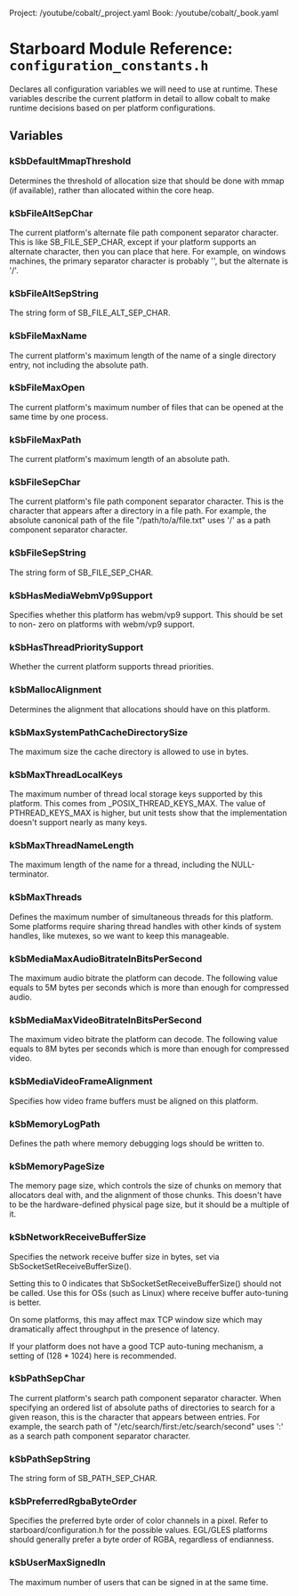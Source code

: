 Project: /youtube/cobalt/_project.yaml
Book: /youtube/cobalt/_book.yaml

# Starboard Module Reference: `configuration_constants.h`

Declares all configuration variables we will need to use at runtime. These
variables describe the current platform in detail to allow cobalt to make
runtime decisions based on per platform configurations.

## Variables

### kSbDefaultMmapThreshold

Determines the threshold of allocation size that should be done with mmap (if
available), rather than allocated within the core heap.

### kSbFileAltSepChar

The current platform's alternate file path component separator character. This
is like SB_FILE_SEP_CHAR, except if your platform supports an alternate
character, then you can place that here. For example, on windows machines, the
primary separator character is probably '\', but the alternate is '/'.

### kSbFileAltSepString

The string form of SB_FILE_ALT_SEP_CHAR.

### kSbFileMaxName

The current platform's maximum length of the name of a single directory entry,
not including the absolute path.

### kSbFileMaxOpen

The current platform's maximum number of files that can be opened at the same
time by one process.

### kSbFileMaxPath

The current platform's maximum length of an absolute path.

### kSbFileSepChar

The current platform's file path component separator character. This is the
character that appears after a directory in a file path. For example, the
absolute canonical path of the file "/path/to/a/file.txt" uses '/' as a path
component separator character.

### kSbFileSepString

The string form of SB_FILE_SEP_CHAR.

### kSbHasMediaWebmVp9Support

Specifies whether this platform has webm/vp9 support. This should be set to non-
zero on platforms with webm/vp9 support.

### kSbHasThreadPrioritySupport

Whether the current platform supports thread priorities.

### kSbMallocAlignment

Determines the alignment that allocations should have on this platform.

### kSbMaxSystemPathCacheDirectorySize

The maximum size the cache directory is allowed to use in bytes.

### kSbMaxThreadLocalKeys

The maximum number of thread local storage keys supported by this platform. This
comes from _POSIX_THREAD_KEYS_MAX. The value of PTHREAD_KEYS_MAX is higher, but
unit tests show that the implementation doesn't support nearly as many keys.

### kSbMaxThreadNameLength

The maximum length of the name for a thread, including the NULL-terminator.

### kSbMaxThreads

Defines the maximum number of simultaneous threads for this platform. Some
platforms require sharing thread handles with other kinds of system handles,
like mutexes, so we want to keep this manageable.

### kSbMediaMaxAudioBitrateInBitsPerSecond

The maximum audio bitrate the platform can decode. The following value equals to
5M bytes per seconds which is more than enough for compressed audio.

### kSbMediaMaxVideoBitrateInBitsPerSecond

The maximum video bitrate the platform can decode. The following value equals to
8M bytes per seconds which is more than enough for compressed video.

### kSbMediaVideoFrameAlignment

Specifies how video frame buffers must be aligned on this platform.

### kSbMemoryLogPath

Defines the path where memory debugging logs should be written to.

### kSbMemoryPageSize

The memory page size, which controls the size of chunks on memory that
allocators deal with, and the alignment of those chunks. This doesn't have to be
the hardware-defined physical page size, but it should be a multiple of it.

### kSbNetworkReceiveBufferSize

Specifies the network receive buffer size in bytes, set via
SbSocketSetReceiveBufferSize().

Setting this to 0 indicates that SbSocketSetReceiveBufferSize() should not be
called. Use this for OSs (such as Linux) where receive buffer auto-tuning is
better.

On some platforms, this may affect max TCP window size which may dramatically
affect throughput in the presence of latency.

If your platform does not have a good TCP auto-tuning mechanism, a setting of
(128 * 1024) here is recommended.

### kSbPathSepChar

The current platform's search path component separator character. When
specifying an ordered list of absolute paths of directories to search for a
given reason, this is the character that appears between entries. For example,
the search path of "/etc/search/first:/etc/search/second" uses ':' as a search
path component separator character.

### kSbPathSepString

The string form of SB_PATH_SEP_CHAR.

### kSbPreferredRgbaByteOrder

Specifies the preferred byte order of color channels in a pixel. Refer to
starboard/configuration.h for the possible values. EGL/GLES platforms should
generally prefer a byte order of RGBA, regardless of endianness.

### kSbUserMaxSignedIn

The maximum number of users that can be signed in at the same time.
